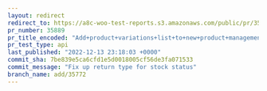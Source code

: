```yaml
---
layout: redirect
redirect_to: https://a8c-woo-test-reports.s3.amazonaws.com/public/pr/35889/api/index.html
pr_number: 35889
pr_title_encoded: "Add+product+variations+list+to+new+product+management+experience"
pr_test_type: api
last_published: "2022-12-13 23:18:03 +0000"
commit_sha: 7be839e5ca6cfd1e5d0018005cf56de3fa071533
commit_message: "Fix up return type for stock status"
branch_name: add/35772
---
```

